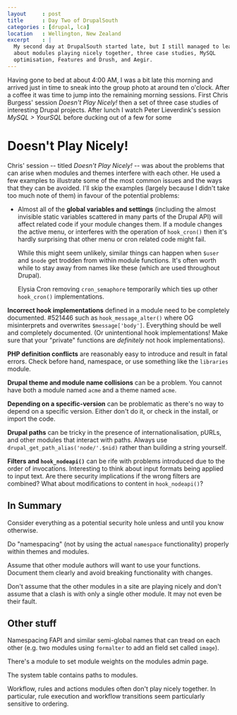 ```yaml
---
layout     : post
title      : Day Two of DrupalSouth 
categories : [drupal, lca]
location   : Wellington, New Zealand
excerpt    : |
  My second day at DrupalSouth started late, but I still managed to learn
  about modules playing nicely together, three case studies, MySQL
  optimisation, Features and Drush, and Aegir.
---
```


Having gone to bed at about 4:00 AM, I was a bit late this morning and arrived
just in time to sneak into the group photo at around ten o'clock. After a
coffee it was time to jump into the remaining morning sessions. First Chris
Burgess' session *Doesn't Play Nicely!* then a set of three case studies of
interesting Drupal projects. After lunch I watch Peter Lieverdink's session 
*MySQL > YourSQL* before ducking out of a few for some 


Doesn't Play Nicely!
====================

Chris' session -- titled *Doesn't Play Nicely!* -- was about the problems that
can arise when modules and themes interfere with each other. He used a few
examples to illustrate some of the most common issues and the ways that they
can be avoided. I'll skip the examples (largely because I didn't take too much
note of them) in favour of the potential problems:

* Almost all of the **global variables and settings** (including the almost
  invisible static variables scattered in many parts of the Drupal API) will
  affect related code if your module changes them. If a module changes the
  active menu, or interferes with the operation of `hook_cron()` then it's
  hardly surprising that other menu or cron related code might fail.

  While this might seem unlikely, similar things can happen when `$user` and
  `$node` get trodden from within module functions. It's often worth while to
  stay away from names like these (which are used throughout Drupal).

  Elysia Cron removing `cron_semaphore` temporarily which ties up other
  `hook_cron()` implementations.


**Incorrect hook implementations** defined in a module need to be completely
documented. #521446 such as `hook_message_alter()` where OG misinterprets and
overwrites `$message['body']`. Everything should be well and completely
documented. (Or unintentional hook implementations! Make sure that your
"private" functions are *definitely* not hook implementations).

**PHP definition conflicts** are reasonably easy to introduce and result in
fatal errors. Check before hand, namespace, or use something like the
`libraries` module.

**Drupal theme and module name collisions** can be a problem. You cannot have
both a module named `acme` and a theme named `acme`.

**Depending on a specific-version** can be problematic as there's no way to
depend on a specific version. Either don't do it, or check in the install, or
import the code.

**Drupal paths** can be tricky in the presence of internationalisation, pURLs,
and other modules that interact with paths. Always use
`drupal_get_path_alias('node/'.$nid)` rather than building a string yourself.

**Filters and `hook_nodeapi()`** can be rife with problems introduced due to
the order of invocations. Interesting to think about input formats being
applied to input text. Are there security implications if the wrong filters
are combined? What about modifications to content in `hook_nodeapi()`?

In Summary
----------

Consider everything as a potential security hole unless and until you know otherwise.

Do "namespacing" (not by using the actual `namespace` functionality) properly
within themes and modules.

Assume that other module authors will want to use your functions. Document
them clearly and avoid breaking functionality with changes.

Don't assume that the other modules in a site are playing nicely and don't
assume that a clash is with only a single other module. It may not even be
their fault.

Other stuff
-----------

Namespacing FAPI and similar semi-global names that can tread on each other
(e.g. two modules using `formalter` to add an field set called `image`).

There's a module to set module weights on the modules admin page.

The system table contains paths to modules. 

Workflow, rules and actions modules often don't play nicely together. In
particular, rule execution and workflow transitions seem particularly
sensitive to ordering.

